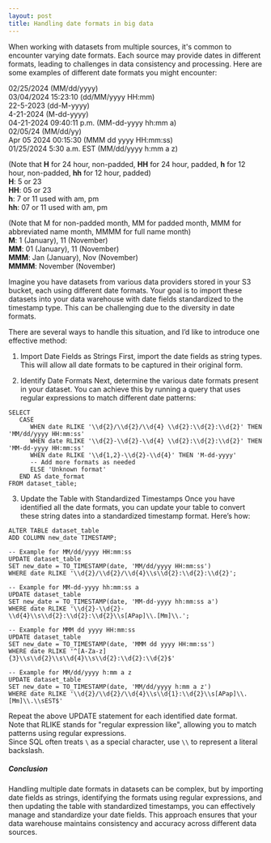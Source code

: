 ```yaml
---
layout: post
title: Handling date formats in big data
---
```


When working with datasets from multiple sources, it's common to encounter varying date formats. Each source may provide dates in different formats, leading to challenges in data consistency and processing. Here are some examples of different date formats you might encounter:

02/25/2024 (MM/dd/yyyy)  
03/04/2024 15:23:10 (dd/MM/yyyy HH:mm)  
22-5-2023 (dd-M-yyyy)  
4-21-2024 (M-dd-yyyy)  
04-21-2024 09:40:11 p.m. (MM-dd-yyyy hh:mm a)  
02/05/24 (MM/dd/yy)  
Apr 05 2024 00:15:30 (MMM dd yyyy HH:mm:ss)  
01/25/2024 5:30 a.m. EST (MM/dd/yyyy h:mm a z)  


(Note that **H** for 24 hour, non-padded, **HH** for 24 hour, padded, **h** for 12 hour, non-padded, **hh** for 12 hour, padded)  
**H**: 5 or 23  
**HH**: 05 or 23  
**h**: 7 or 11 used with am, pm  
**hh**: 07 or 11 used with am, pm  

(Note that M for non-padded month, MM for padded month, MMM for abbreviated name month, MMMM for full name month)  
**M**: 1 (January), 11 (November)  
**MM**: 01 (January), 11 (November)  
**MMM**: Jan (January), Nov (November)  
**MMMM**: November (November)  

Imagine you have datasets from various data providers stored in your S3 bucket, each using different date formats. Your goal is to import these datasets into your data warehouse with date fields standardized to the timestamp type. This can be challenging due to the diversity in date formats.

There are several ways to handle this situation, and I’d like to introduce one effective method:

1. Import Date Fields as Strings
First, import the date fields as string types. This will allow all date formats to be captured in their original form.

2. Identify Date Formats
Next, determine the various date formats present in your dataset. You can achieve this by running a query that uses regular expressions to match different date patterns:
```
SELECT
   CASE
      WHEN date RLIKE '\\d{2}/\\d{2}/\\d{4} \\d{2}:\\d{2}:\\d{2}' THEN 'MM/dd/yyyy HH:mm:ss'
      WHEN date RLIKE '\\d{2}-\\d{2}-\\d{4} \\d{2}:\\d{2}:\\d{2}' THEN 'MM-dd-yyyy HH:mm:ss'
      WHEN date RLIKE '\\d{1,2}-\\d{2}-\\d{4}' THEN 'M-dd-yyyy'
      -- Add more formats as needed
      ELSE 'Unknown format'
   END AS date_format
FROM dataset_table;
```

3. Update the Table with Standardized Timestamps
Once you have identified all the date formats, you can update your table to convert these string dates into a standardized timestamp format. Here’s how:  
```
ALTER TABLE dataset_table
ADD COLUMN new_date TIMESTAMP;  
```
```
-- Example for MM/dd/yyyy HH:mm:ss
UPDATE dataset_table
SET new_date = TO_TIMESTAMP(date, 'MM/dd/yyyy HH:mm:ss')
WHERE date RLIKE '\\d{2}/\\d{2}/\\d{4}\\s\\d{2}:\\d{2}:\\d{2}';  
```
```
-- Example for MM-dd-yyyy hh:mm:ss a
UPDATE dataset_table
SET new_date = TO_TIMESTAMP(date, 'MM-dd-yyyy hh:mm:ss a')
WHERE date RLIKE '\\d{2}-\\d{2}-\\d{4}\\s\\d{2}:\\d{2}:\\d{2}\\s[APap]\\.[Mm]\\.';  
```
```
-- Example for MMM dd yyyy HH:mm:ss
UPDATE dataset_table
SET new_date = TO_TIMESTAMP(date, 'MMM dd yyyy HH:mm:ss')
WHERE date RLIKE '^[A-Za-z]{3}\\s\\d{2}\\s\\d{4}\\s\\d{2}:\\d{2}:\\d{2}$'
```
```
-- Example for MM/dd/yyyy h:mm a z
UPDATE dataset_table
SET new_date = TO_TIMESTAMP(date, 'MM/dd/yyyy h:mm a z')
WHERE date RLIKE '\\d{2}/\\d{2}/\\d{4}\\s\\d{1}:\\d{2}\\s[APap]\\.[Mm]\\.\\sEST$'
```
Repeat the above UPDATE statement for each identified date format.  
Note that RLIKE stands for "regular expression like", allowing you to match patterns using regular expressions.  
Since SQL often treats `\` as a special character, use `\\` to represent a literal backslash.  

##### Conclusion
Handling multiple date formats in datasets can be complex, but by importing date fields as strings, identifying the formats using regular expressions, and then updating the table with standardized timestamps, you can effectively manage and standardize your date fields. This approach ensures that your data warehouse maintains consistency and accuracy across different data sources.

